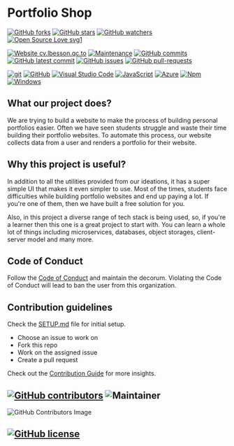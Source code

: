 # Portfolio Shop


[![GitHub forks](https://img.shields.io/github/forks/Portfolio-Shop/portfolioshop.svg?style=social&label=Fork&maxAge=2592000)](https://GitHub.com/Portfolio-Shop/portfolioshop/network/)
[![GitHub stars](https://img.shields.io/github/stars/Portfolio-Shop/portfolioshop.svg?style=social&label=Star&maxAge=2592000)](https://GitHub.com/Portfolio-Shop/portfolioshop/stargazers/)
[![GitHub watchers](https://img.shields.io/github/watchers/Portfolio-Shop/portfolioshop.svg?style=social&label=Watch&maxAge=2592000)](https://GitHub.com/Portfolio-Shop/portfolioshop/watchers/)
[![Open Source Love svg1](https://badges.frapsoft.com/os/v1/open-source.svg?v=103)](https://github.com/ellerbrock/open-source-badges/)

[![Website cv.lbesson.qc.to](https://img.shields.io/website-up-down-green-red/http/www.portfolioshop.tech)](https://www.portfolioshop.tech)
[![Maintenance](https://img.shields.io/badge/Maintained%3F-yes-green.svg)](https://GitHub.com/Portfolio-Shop/portfolioshop/graphs/commit-activity)
[![GitHub commits](https://badgen.net/github/commits/Portfolio-Shop/portfolioshop)](https://GitHub.com/Portfolio-Shop/portfolioshop/commit/)
[![GitHub latest commit](https://badgen.net/github/last-commit/Portfolio-Shop/portfolioshop)](https://GitHub.com/Portfolio-Shop/portfolioshop/commit/)
[![GitHub issues](https://img.shields.io/github/issues/Portfolio-Shop/portfolioshop.svg)](https://GitHub.com/Portfolio-Shop/portfolioshop/issues/)
[![GitHub pull-requests](https://img.shields.io/github/issues-pr/Portfolio-Shop/portfolioshop.svg)](https://GitHub.com/Portfolio-Shop/portfolioshop/pull/)

[![git](https://badgen.net/badge/icon/git?icon=git&label)](https://git-scm.com)
[![GitHub](https://badgen.net/badge/icon/github?icon=github&label)](https://github.com)
[![Visual Studio Code](https://img.shields.io/badge/--007ACC?logo=visual%20studio%20code&logoColor=ffffff)](https://code.visualstudio.com/)
[![JavaScript](https://img.shields.io/badge/--F7DF1E?logo=javascript&logoColor=000)](https://www.javascript.com/)
[![Azure](https://badgen.net/badge/icon/azure?icon=azure&label)](https://azure.microsoft.com)
[![Npm](https://badgen.net/badge/icon/npm?icon=npm&label)](https://https://npmjs.com/)
[![Windows](https://badgen.net/badge/icon/windows?icon=windows&label)](https://microsoft.com/windows/)

## What our project does?

We are trying to build a website to make the process of building personal portfolios easier. Often we have seen students struggle and waste their time building their portfolio websites. To automate this process, our website collects data from a user and renders a portfolio for their website.
## Why this project is useful?

In addition to all the utilities provided from our ideations, it has a super simple UI that makes it even simpler to use. Most of the times, students face difficulties while building portfolio websites and end up paying a lot. If you're one of them, then we have built a free solution for you. 

Also, in this project a diverse range of tech stack is being used, so, if you're a learner then this one is a great project to start with. You can learn a whole lot of things including microservices, databases, object storages, client-server model and many more.

## Code of Conduct

Follow the [Code of Conduct](https://github.com/Portfolio-Shop/portfolioshop/blob/master/CODE_OF_CONDUCT.md) and maintain the decorum. Violating the Code of Conduct will lead to ban the user from this organization.

## Contribution guidelines

Check the [SETUP.md](./SETUP.md) file for initial setup.
- Choose an issue to work on
- Fork this repo
- Work on the assigned issue
- Create a pull request

Check out the [Contribution Guide](./CONTRIBUTING.md) for more insights.

## [![GitHub contributors](https://img.shields.io/github/contributors/Portfolio-Shop/portfolioshop.svg)](https://GitHub.com/Naereen/badges/graphs/contributors/) ![Maintainer](https://img.shields.io/badge/maintainers-Sudip%20Mondal%20&%20Ayush%20Tiwari-blue)

![GitHub Contributors Image](https://contrib.rocks/image?repo=Portfolio-Shop/portfolioshop)

## [![GitHub license](https://badgen.net/github/license/Portfolio-Shop/portfolioshop)](https://github.com/Portfolio-Shop/portfolioshop/blob/master/LICENSE)
